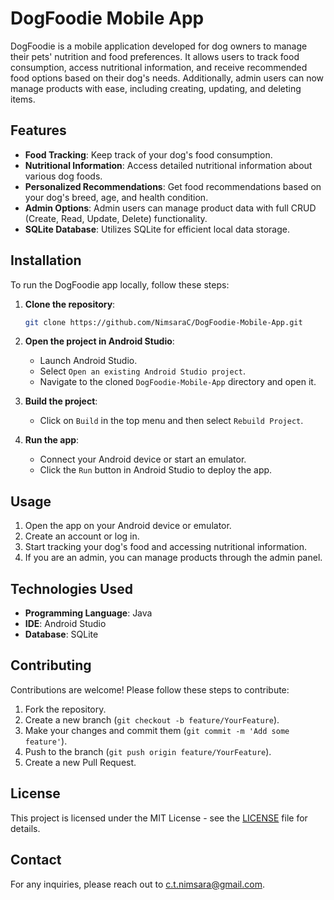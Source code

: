 # DogFoodie Mobile App

DogFoodie is a mobile application developed for dog owners to manage their pets' nutrition and food preferences. It allows users to track food consumption, access nutritional information, and receive recommended food options based on their dog's needs. Additionally, admin users can now manage products with ease, including creating, updating, and deleting items.

## Features

- **Food Tracking**: Keep track of your dog's food consumption.
- **Nutritional Information**: Access detailed nutritional information about various dog foods.
- **Personalized Recommendations**: Get food recommendations based on your dog's breed, age, and health condition.
- **Admin Options**: Admin users can manage product data with full CRUD (Create, Read, Update, Delete) functionality.
- **SQLite Database**: Utilizes SQLite for efficient local data storage.

## Installation

To run the DogFoodie app locally, follow these steps:

1. **Clone the repository**:
   ```bash
   git clone https://github.com/NimsaraC/DogFoodie-Mobile-App.git
   ```

2. **Open the project in Android Studio**:
   - Launch Android Studio.
   - Select `Open an existing Android Studio project`.
   - Navigate to the cloned `DogFoodie-Mobile-App` directory and open it.

3. **Build the project**:
   - Click on `Build` in the top menu and then select `Rebuild Project`.

4. **Run the app**:
   - Connect your Android device or start an emulator.
   - Click the `Run` button in Android Studio to deploy the app.

## Usage

1. Open the app on your Android device or emulator.
2. Create an account or log in.
3. Start tracking your dog's food and accessing nutritional information.
4. If you are an admin, you can manage products through the admin panel.

## Technologies Used

- **Programming Language**: Java
- **IDE**: Android Studio
- **Database**: SQLite

## Contributing

Contributions are welcome! Please follow these steps to contribute:

1. Fork the repository.
2. Create a new branch (`git checkout -b feature/YourFeature`).
3. Make your changes and commit them (`git commit -m 'Add some feature'`).
4. Push to the branch (`git push origin feature/YourFeature`).
5. Create a new Pull Request.

## License

This project is licensed under the MIT License - see the [LICENSE](LICENSE) file for details.

## Contact

For any inquiries, please reach out to [c.t.nimsara@gmail.com](mailto:c.t.nimsara@gmail.com).
